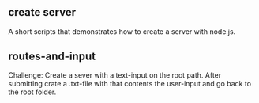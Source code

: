 # <Node Code Snippets />

## create server
A short scripts that demonstrates how to create a server with node.js.

## routes-and-input
Challenge: Create a sever with a text-input on the root path. After submitting crate a .txt-file with that contents the user-input and go back to the root folder.
